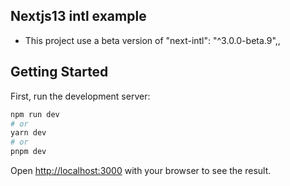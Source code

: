 ## Nextjs13 intl example

- This project use a beta version of "next-intl": "^3.0.0-beta.9",,

## Getting Started

First, run the development server:

```bash
npm run dev
# or
yarn dev
# or
pnpm dev
```

Open [http://localhost:3000](http://localhost:3000) with your browser to see the result.

